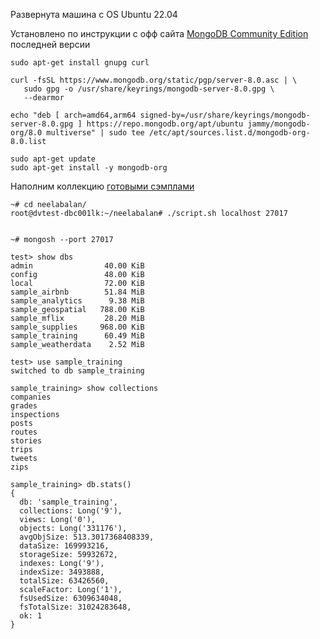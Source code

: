 Развернута машина с OS Ubuntu 22.04

Установлено по инструкции с офф сайта [MongoDB Community Edition](https://www.mongodb.com/docs/manual/tutorial/install-mongodb-on-ubuntu/) последней версии

```
sudo apt-get install gnupg curl

curl -fsSL https://www.mongodb.org/static/pgp/server-8.0.asc | \
   sudo gpg -o /usr/share/keyrings/mongodb-server-8.0.gpg \
   --dearmor

echo "deb [ arch=amd64,arm64 signed-by=/usr/share/keyrings/mongodb-server-8.0.gpg ] https://repo.mongodb.org/apt/ubuntu jammy/mongodb-org/8.0 multiverse" | sudo tee /etc/apt/sources.list.d/mongodb-org-8.0.list

sudo apt-get update
sudo apt-get install -y mongodb-org
```

Наполним коллекцию [готовыми сэмплами](https://github.com/neelabalan/mongodb-sample-dataset)

```
~# cd neelabalan/
root@dvtest-dbc001lk:~/neelabalan# ./script.sh localhost 27017


~# mongosh --port 27017

test> show dbs
admin                40.00 KiB
config               48.00 KiB
local                72.00 KiB
sample_airbnb        51.84 MiB
sample_analytics      9.38 MiB
sample_geospatial   788.00 KiB
sample_mflix         28.20 MiB
sample_supplies     968.00 KiB
sample_training      60.49 MiB
sample_weatherdata    2.52 MiB

test> use sample_training
switched to db sample_training

sample_training> show collections
companies
grades
inspections
posts
routes
stories
trips
tweets
zips

sample_training> db.stats()
{
  db: 'sample_training',
  collections: Long('9'),
  views: Long('0'),
  objects: Long('331176'),
  avgObjSize: 513.3017368408339,
  dataSize: 169993216,
  storageSize: 59932672,
  indexes: Long('9'),
  indexSize: 3493888,
  totalSize: 63426560,
  scaleFactor: Long('1'),
  fsUsedSize: 6309634048,
  fsTotalSize: 31024283648,
  ok: 1
}
```